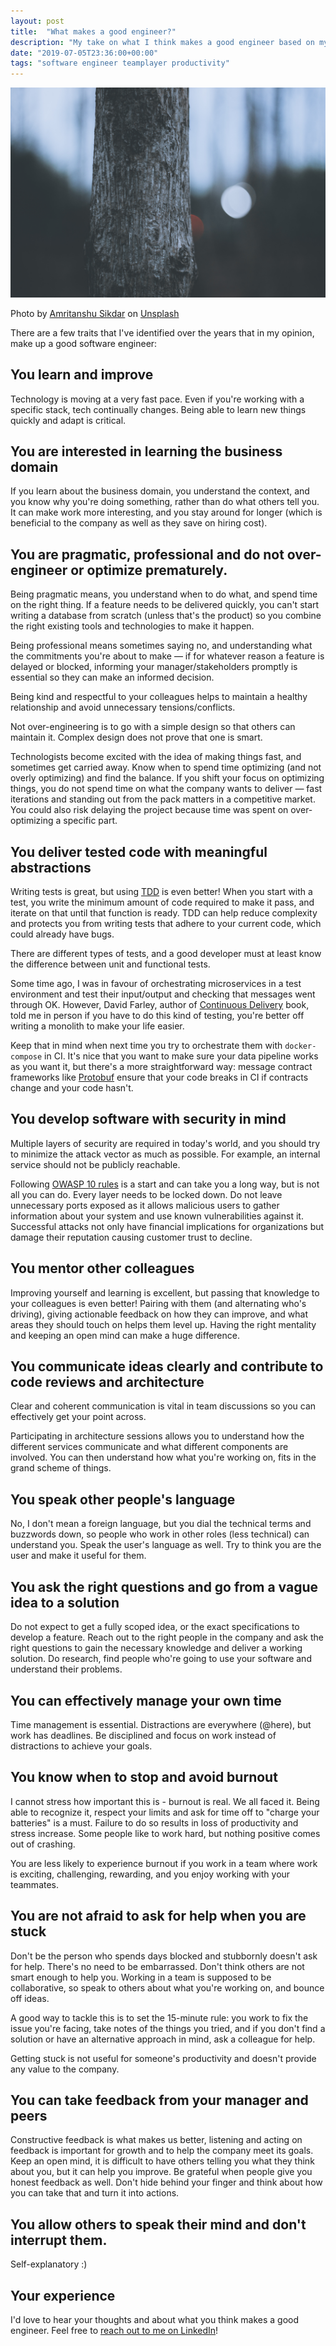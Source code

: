 ```yaml
---
layout: post
title:  "What makes a good engineer?"
description: "My take on what I think makes a good engineer based on my learnings"
date: "2019-07-05T23:36:00+00:00"
tags: "software engineer teamplayer productivity"
---
```


![What makes a great engineer?](/assets/images/posts/what-makes-a-great-engineer.jpg "What makes a great engineer?")

Photo by [Amritanshu Sikdar](https://unsplash.com/@da_sikka_x?utm_source=unsplash&utm_medium=referral&utm_content=creditCopyText) on [Unsplash](https://unsplash.com/search/photos/perfect?utm_source=unsplash&utm_medium=referral&utm_content=creditCopyText)

There are a few traits that I've identified over the years that in my opinion, make up a good software engineer:

## You learn and improve

Technology is moving at a very fast pace. Even if you're working with a specific stack, tech continually changes. Being able to learn new things quickly and adapt is critical.

## You are interested in learning the business domain

If you learn about the business domain, you understand the context, and you know why you're doing something, rather than do what others tell you. It can make work more interesting, and you stay around for longer (which is beneficial to the company as well as they save on hiring cost).

## You are pragmatic, professional and do not over-engineer or optimize prematurely.

Being pragmatic means, you understand when to do what, and spend time on the right thing. If a feature needs to be delivered quickly, you can't start writing a database from scratch (unless that's the product) so you combine the right existing tools and technologies to make it happen.

Being professional means sometimes saying no, and understanding what the commitments you're about to make — if for whatever reason a feature is delayed or blocked, informing your manager/stakeholders promptly is essential so they can make an informed decision.

Being kind and respectful to your colleagues helps to maintain a healthy relationship and avoid unnecessary tensions/conflicts.

Not over-engineering is to go with a simple design so that others can maintain it. Complex design does not prove that one is smart.

Technologists become excited with the idea of making things fast, and sometimes get carried away. Know when to spend time optimizing (and not overly optimizing) and find the balance. If you shift your focus on optimizing things, you do not spend time on what the company wants to deliver — fast iterations and standing out from the pack matters in a competitive market. You could also risk delaying the project because time was spent on over-optimizing a specific part.

## You deliver tested code with meaningful abstractions

Writing tests is great, but using [TDD](https://en.wikipedia.org/wiki/Test-driven_development) is even better! When you start with a test, you write the minimum amount of code required to make it pass, and iterate on that until that function is ready. TDD can help reduce complexity and protects you from writing tests that adhere to your current code, which could already have bugs. 

There are different types of tests, and a good developer must at least know the difference between unit and functional tests.

Some time ago, I was in favour of orchestrating microservices in a test environment and test their input/output and checking that messages went through OK. However, David Farley, author of [Continuous Delivery](https://www.continuous-delivery.co.uk/) book, told me in person if you have to do this kind of testing, you're better off writing a monolith to make your life easier.

Keep that in mind when next time you try to orchestrate them with `docker-compose` in CI. It's nice that you want to make sure your data pipeline works as you want it, but there's a more straightforward way: message contract frameworks like [Protobuf](https://developers.google.com/protocol-buffers/) ensure that your code breaks in CI if contracts change and your code hasn't.

## You develop software with security in mind

Multiple layers of security are required in today's world, and you should try to minimize the attack vector as much as possible. For example, an internal service should not be publicly reachable.

Following [OWASP 10 rules](https://www.veracode.com/directory/owasp-top-10) is a start and can take you a long way, but is not all you can do. Every layer needs to be locked down. Do not leave unnecessary ports exposed as it allows malicious users to gather information about your system and use known vulnerabilities against it. Successful attacks not only have financial implications for organizations but damage their reputation causing customer trust to decline.

## You mentor other colleagues

Improving yourself and learning is excellent, but passing that knowledge to your colleagues is even better! Pairing with them (and alternating who's driving), giving actionable feedback on how they can improve, and what areas they should touch on helps them level up. Having the right mentality and keeping an open mind can make a huge difference.

## You communicate ideas clearly and contribute to code reviews and architecture

Clear and coherent communication is vital in team discussions so you can effectively get your point across.

Participating in architecture sessions allows you to understand how the different services communicate and what different components are involved. You can then understand how what you're working on, fits in the grand scheme of things.

## You speak other people's language

No, I don't mean a foreign language, but you dial the technical terms and buzzwords down, so people who work in other roles (less technical) can understand you. Speak the user's language as well. Try to think you are the user and make it useful for them.

## You ask the right questions and go from a vague idea to a solution

Do not expect to get a fully scoped idea, or the exact specifications to develop a feature. Reach out to the right people in the company and ask the right questions to gain the necessary knowledge and deliver a working solution. Do research, find people who're going to use your software and understand their problems.

## You can effectively manage your own time

Time management is essential. Distractions are everywhere (@here), but work has deadlines. Be disciplined and focus on work instead of distractions to achieve your goals.

## You know when to stop and avoid burnout

I cannot stress how important this is - burnout is real. We all faced it. Being able to recognize it, respect your limits and ask for time off to "charge your batteries" is a must. Failure to do so results in loss of productivity and stress increase. Some people like to work hard, but nothing positive comes out of crashing.

You are less likely to experience burnout if you work in a team where work is exciting, challenging, rewarding, and you enjoy working with your teammates.

## You are not afraid to ask for help when you are stuck

Don't be the person who spends days blocked and stubbornly doesn't ask for help. There's no need to be embarrassed. Don't think others are not smart enough to help you. Working in a team is supposed to be collaborative, so speak to others about what you're working on, and bounce off ideas.

A good way to tackle this is to set the 15-minute rule: you work to fix the issue you're facing, take notes of the things you tried, and if you don't find a solution or have an alternative approach in mind, ask a colleague for help.

Getting stuck is not useful for someone's productivity and doesn't provide any value to the company.

## You can take feedback from your manager and peers

Constructive feedback is what makes us better, listening and acting on feedback is important for growth and to help the company meet its goals.
Keep an open mind, it is difficult to have others telling you what they think about you, but it can help you improve. Be grateful when people give you honest feedback as well. Don't hide behind your finger and think about how you can take that and turn it into actions.

## You allow others to speak their mind and don't interrupt them.

Self-explanatory :)

## Your experience

I'd love to hear your thoughts and about what you think makes a good engineer. Feel free to [reach out to me on LinkedIn](https://www.linkedin.com/in/george-g-279883115/)!
